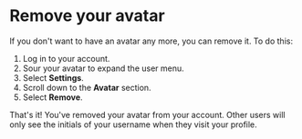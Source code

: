 # Remove your avatar

If you don't want to have an avatar any more, you can remove it. To do this:

1. Log in to your account.
2. Sour your avatar to expand the user menu.
3. Select __Settings__.
4. Scroll down to the __Avatar__ section.
5. Select __Remove__.

That's it! You've removed your avatar from your account. Other users will only see the initials of your username when they visit your profile.

